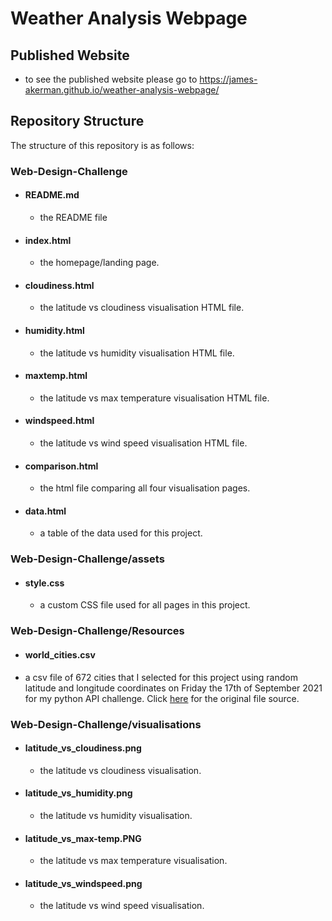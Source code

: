 # Weather Analysis Webpage

## Published Website
* to see the published website please go to https://james-akerman.github.io/weather-analysis-webpage/


## Repository Structure
The structure of this repository is as follows:


### Web-Design-Challenge
* #### README.md
  * the README file
* #### index.html
  * the homepage/landing page.
* #### cloudiness.html
  * the latitude vs cloudiness visualisation HTML file.
* #### humidity.html
  * the latitude vs humidity visualisation HTML file.
* #### maxtemp.html
  * the latitude vs max temperature visualisation HTML file.
* #### windspeed.html
  * the latitude vs wind speed visualisation HTML file.
* #### comparison.html
  * the html file comparing all four visualisation pages. 
* #### data.html
  * a table of the data used for this project.


### Web-Design-Challenge/assets
* #### style.css
  * a custom CSS file used for all pages in this project.


### Web-Design-Challenge/Resources
* #### world_cities.csv
 * a csv file of 672 cities that I selected for this project using random latitude and longitude coordinates on Friday the 17th of September 2021 for my python API challenge. Click [here](https://github.com/James-Akerman/python-api-challenge) for the original file source.


### Web-Design-Challenge/visualisations
* #### latitude_vs_cloudiness.png
  * the latitude vs cloudiness visualisation.
* #### latitude_vs_humidity.png
  * the latitude vs humidity visualisation.
* #### latitude_vs_max-temp.PNG 
  * the latitude vs max temperature visualisation.
* #### latitude_vs_windspeed.png
  * the latitude vs wind speed visualisation.

